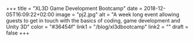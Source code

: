 +++
title = "XL3D Game Development Bootcamp"
date = 2018-12-05T16:09:22+02:00
image = "pj2.jpg"
alt = "A week long event allowing guests to get in touch with the basics of coding, game development and Unity 3D"
color = "#36454f"
link1 = "/blog/xl3dbootcamp"
link2 = ""
draft = false
+++
